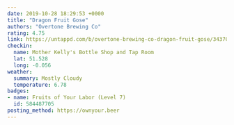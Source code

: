 ```yaml
---
date: 2019-10-28 18:29:53 +0000
title: "Dragon Fruit Gose"
authors: "Overtone Brewing Co"
rating: 4.75
link: https://untappd.com/b/overtone-brewing-co-dragon-fruit-gose/3437041
checkin:
  name: Mother Kelly's Bottle Shop and Tap Room
  lat: 51.528
  long: -0.056
weather:
  summary: Mostly Cloudy
  temperature: 6.78
badges:
- name: Fruits of Your Labor (Level 7)
  id: 584487705
posting_method: https://ownyour.beer
---
```

